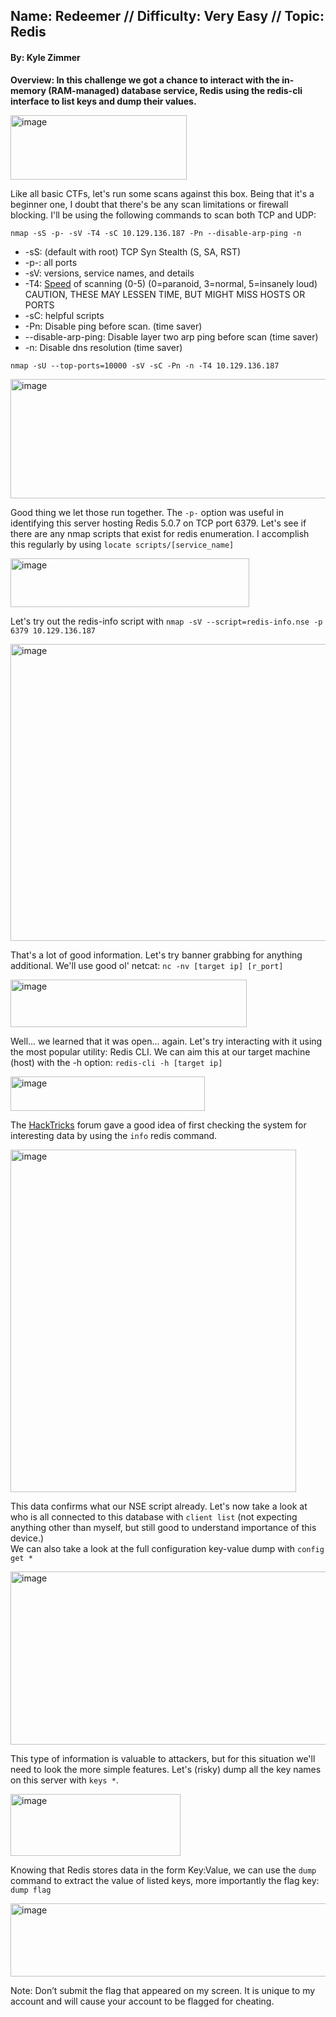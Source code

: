 ## Name: Redeemer   //   Difficulty: Very Easy   //   Topic: Redis    
#### By: Kyle Zimmer    
       
**Overview: In this challenge we got a chance to interact with the in-memory (RAM-managed) database service, Redis using the redis-cli interface to list keys and dump their values.**     
 
<img width="282" height="103" alt="image" src="https://github.com/user-attachments/assets/f7e6c131-b853-4a40-aabe-7cfb69e2ab7b" />     

Like all basic CTFs, let's run some scans against this box. Being that it's a beginner one, I doubt that there's be any scan limitations or firewall blocking. I'll be using the following commands to scan both TCP and UDP:    

`nmap -sS -p- -sV -T4 -sC 10.129.136.187 -Pn --disable-arp-ping -n`      
* -sS: (default with root) TCP Syn Stealth (S, SA, RST)     
* -p-: all ports     
* -sV: versions, service names, and details   
* -T4: [Speed](https://nmap.org/book/performance-timing-templates.html) of scanning (0-5) (0=paranoid, 3=normal, 5=insanely loud) CAUTION, THESE MAY LESSEN TIME, BUT MIGHT MISS HOSTS OR PORTS    
* -sC: helpful scripts    
* -Pn: Disable ping before scan. (time saver)     
* --disable-arp-ping: Disable layer two arp ping before scan (time saver)    
* -n: Disable dns resolution (time saver)     

`nmap -sU --top-ports=10000 -sV -sC -Pn -n -T4 10.129.136.187`     

<img width="764" height="191" alt="image" src="https://github.com/user-attachments/assets/2d7fb42c-442c-4784-886d-f56b0b1de166" />    

Good thing we let those run together. The `-p-` option was useful in identifying this server hosting Redis 5.0.7 on TCP port 6379. Let's see if there are any nmap scripts that exist for redis enumeration. I accomplish this regularly by using `locate scripts/[service_name]`    

<img width="382" height="78" alt="image" src="https://github.com/user-attachments/assets/c86f1bd0-6f49-4f0b-91ed-adce7035095e" />   

Let's try out the redis-info script with `nmap -sV --script=redis-info.nse -p 6379 10.129.136.187`    

<img width="763" height="475" alt="image" src="https://github.com/user-attachments/assets/90efe0de-f9c9-4e60-a823-286011e06593" />    

That's a lot of good information. Let's try banner grabbing for anything additional. We'll use good ol' netcat: `nc -nv [target ip] [r_port]`    

<img width="378" height="76" alt="image" src="https://github.com/user-attachments/assets/d50bca46-d3ad-4f4b-92c3-8a989a4815b8" />      

Well... we learned that it was open... again. Let's try interacting with it using the most popular utility: Redis CLI. We can aim this at our target machine (host) with the -h option: `redis-cli -h [target ip]`    

<img width="311" height="55" alt="image" src="https://github.com/user-attachments/assets/34de12a4-c800-4112-8e3c-534dd530f18c" />    

The [HackTricks](https://book.hacktricks.wiki/en/network-services-pentesting/6379-pentesting-redis.html#manual-enumeration) forum gave a good idea of first checking the system for interesting data by using the `info` redis command.   

<img width="457" height="548" alt="image" src="https://github.com/user-attachments/assets/e03ebd40-28c9-476b-9758-18b0bd78cdd5" />   

This data confirms what our NSE script already. Let's now take a look at who is all connected to this database with `client list` (not expecting anything other than myself, but still good to understand importance of this device.)    
We can also take a look at the full configuration key-value dump with `config get *`

<img width="1227" height="277" alt="image" src="https://github.com/user-attachments/assets/cdd9c096-5d13-45e3-8acd-ba196f0d139c" />    

This type of information is valuable to attackers, but for this situation we'll need to look the more simple features. Let's (risky) dump all the key names on this server with `keys *`.    

<img width="272" height="99" alt="image" src="https://github.com/user-attachments/assets/a6760432-c92d-458d-adac-379fbc0633a2" />   

Knowing that Redis stores data in the form Key:Value, we can use the `dump` command to extract the value of listed keys, more importantly the flag key: `dump flag`    

<img width="531" height="117" alt="image" src="https://github.com/user-attachments/assets/e1ab33b4-6de2-4411-adb8-cfc4cb5ee386" />   













Note: Don’t submit the flag that appeared on my screen. It is unique to my account and will cause your account to be flagged for cheating.     
